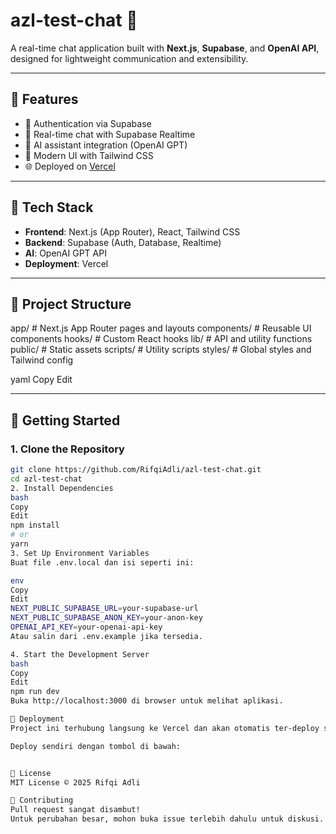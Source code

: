 # azl-test-chat 💬

A real-time chat application built with **Next.js**, **Supabase**, and **OpenAI API**, designed for lightweight communication and extensibility.

---

## 🚀 Features

- 🔐 Authentication via Supabase
- 💬 Real-time chat with Supabase Realtime
- 🤖 AI assistant integration (OpenAI GPT)
- 🎨 Modern UI with Tailwind CSS
- 🌐 Deployed on [Vercel](https://azl-test-chat.vercel.app)

---

## 🧠 Tech Stack

- **Frontend**: Next.js (App Router), React, Tailwind CSS
- **Backend**: Supabase (Auth, Database, Realtime)
- **AI**: OpenAI GPT API
- **Deployment**: Vercel

---

## 📂 Project Structure

app/ # Next.js App Router pages and layouts
components/ # Reusable UI components
hooks/ # Custom React hooks
lib/ # API and utility functions
public/ # Static assets
scripts/ # Utility scripts
styles/ # Global styles and Tailwind config

yaml
Copy
Edit

---

## 🧪 Getting Started

### 1. Clone the Repository

```bash
git clone https://github.com/RifqiAdli/azl-test-chat.git
cd azl-test-chat
2. Install Dependencies
bash
Copy
Edit
npm install
# or
yarn
3. Set Up Environment Variables
Buat file .env.local dan isi seperti ini:

env
Copy
Edit
NEXT_PUBLIC_SUPABASE_URL=your-supabase-url
NEXT_PUBLIC_SUPABASE_ANON_KEY=your-anon-key
OPENAI_API_KEY=your-openai-api-key
Atau salin dari .env.example jika tersedia.

4. Start the Development Server
bash
Copy
Edit
npm run dev
Buka http://localhost:3000 di browser untuk melihat aplikasi.

🚀 Deployment
Project ini terhubung langsung ke Vercel dan akan otomatis ter-deploy setiap kali ada perubahan di branch main.

Deploy sendiri dengan tombol di bawah:


📄 License
MIT License © 2025 Rifqi Adli

🤝 Contributing
Pull request sangat disambut!
Untuk perubahan besar, mohon buka issue terlebih dahulu untuk diskusi.
